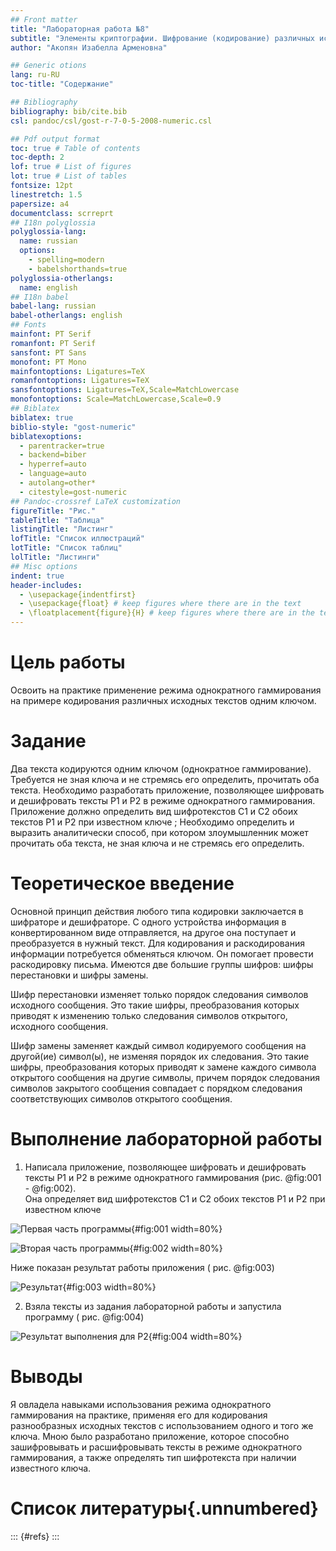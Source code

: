 ```yaml
---
## Front matter
title: "Лабораторная работа №8"
subtitle: "Элементы криптографии. Шифрование (кодирование) различных исходных текстов одним ключом"
author: "Акопян Изабелла Арменовна"

## Generic otions
lang: ru-RU
toc-title: "Содержание"

## Bibliography
bibliography: bib/cite.bib
csl: pandoc/csl/gost-r-7-0-5-2008-numeric.csl

## Pdf output format
toc: true # Table of contents
toc-depth: 2
lof: true # List of figures
lot: true # List of tables
fontsize: 12pt
linestretch: 1.5
papersize: a4
documentclass: scrreprt
## I18n polyglossia
polyglossia-lang:
  name: russian
  options:
	- spelling=modern
	- babelshorthands=true
polyglossia-otherlangs:
  name: english
## I18n babel
babel-lang: russian
babel-otherlangs: english
## Fonts
mainfont: PT Serif
romanfont: PT Serif
sansfont: PT Sans
monofont: PT Mono
mainfontoptions: Ligatures=TeX
romanfontoptions: Ligatures=TeX
sansfontoptions: Ligatures=TeX,Scale=MatchLowercase
monofontoptions: Scale=MatchLowercase,Scale=0.9
## Biblatex
biblatex: true
biblio-style: "gost-numeric"
biblatexoptions:
  - parentracker=true
  - backend=biber
  - hyperref=auto
  - language=auto
  - autolang=other*
  - citestyle=gost-numeric
## Pandoc-crossref LaTeX customization
figureTitle: "Рис."
tableTitle: "Таблица"
listingTitle: "Листинг"
lofTitle: "Список иллюстраций"
lotTitle: "Список таблиц"
lolTitle: "Листинги"
## Misc options
indent: true
header-includes:
  - \usepackage{indentfirst}
  - \usepackage{float} # keep figures where there are in the text
  - \floatplacement{figure}{H} # keep figures where there are in the text
---
```


# Цель работы

Освоить на практике применение режима однократного гаммирования на примере кодирования различных исходных текстов одним ключом.

# Задание

Два текста кодируются одним ключом (однократное гаммирование). Требуется не зная ключа и не стремясь его определить, прочитать оба текста. Необходимо разработать приложение, позволяющее шифровать и дешифровать тексты P1 и P2 в режиме однократного гаммирования.
 Приложение должно определить вид шифротекстов C1 и C2 обоих текстов P1 и P2 при известном ключе ; Необходимо определить и выразить аналитически способ, при котором злоумышленник может прочитать оба текста, не зная ключа и не стремясь его определить.

# Теоретическое введение

Основной принцип действия любого типа кодировки заключается в шифраторе и дешифраторе. С одного устройства информация в конвертированном виде отправляется, 
на другое она поступает и преобразуется в нужный текст. Для кодирования и раскодирования информации потребуется обменяться ключом. Он помогает провести раскодировку письма.
Имеются две большие группы шифров: шифры перестановки и шифры замены.

Шифр перестановки изменяет только порядок следования символов исходного сообщения. Это такие шифры, преобразования которых приводят к изменению только следования символов открытого, исходного сообщения.

Шифр замены заменяет каждый символ кодируемого сообщения на другой(ие) символ(ы), не изменяя порядок их следования. 
Это такие шифры, преобразования которых приводят к замене каждого символа открытого сообщения на другие символы, 
причем порядок следования символов закрытого сообщения совпадает с порядком следования соответствующих символов открытого сообщения.

# Выполнение лабораторной работы

1. Написала приложение, позволяющее шифровать и дешифровать тексты P1 и P2 в режиме однократного гаммирования (рис. @fig:001 - @fig:002).     
Она определяет вид шифротекстов C1 и C2 обоих текстов P1 и P2 при известном ключе

![Первая часть программы](image/1.png){#fig:001 width=80%}

![Вторая часть программы](image/2.png){#fig:002 width=80%}

Ниже показан результат работы приложения ( рис. @fig:003)

![Результат](image/3.png){#fig:003 width=80%}

2. Взяла тексты из задания лабораторной работы и запустила программу ( рис. @fig:004)

![Результат выполнения для Р2](image/4.png){#fig:004 width=80%}


# Выводы

Я овладела навыками использования режима однократного гаммирования на практике, применяя его для кодирования разнообразных исходных текстов с 
использованием одного и того же ключа.
Мною было разработано приложение, которое способно зашифровывать и расшифровывать тексты в режиме однократного гаммирования, а также определять 
тип шифротекста при наличии известного ключа.

# Список литературы{.unnumbered}

::: {#refs}
:::
